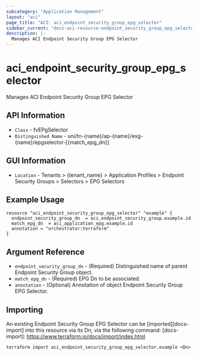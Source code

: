 ```yaml
---
subcategory: "Application Management"
layout: "aci"
page_title: "ACI: aci_endpoint_security_group_epg_selector"
sidebar_current: "docs-aci-resource-endpoint_security_group_epg_selector"
description: |-
  Manages ACI Endpoint Security Group EPG Selector
---
```


# aci_endpoint_security_group_epg_selector #

Manages ACI Endpoint Security Group EPG Selector

## API Information ##

* `Class` - fvEPgSelector
* `Distinguished Name` - uni/tn-{name}/ap-{name}/esg-{name}/epgselector-[{match_epg_dn}]

## GUI Information ##

* `Location` - Tenants > {tenant_name} > Application Profiles > Endpoint Security Groups > Selectors > EPG Selectors


## Example Usage ##

```hcl
resource "aci_endpoint_security_group_epg_selector" "example" {
  endpoint_security_group_dn  = aci_endpoint_security_group.example.id
  match_epg_dn  = aci_application_epg.example.id 
  annotation = "orchestrator:terraform"
}
```

## Argument Reference ##

* `endpoint_security_group_dn` - (Required) Distinguished name of parent Endpoint Security Group object.
* `match_epg_dn` - (Required) EPG Dn to be associated.
* `annotation` - (Optional) Annotation of object Endpoint Security Group EPG Selector.

## Importing ##

An existing Endpoint Security Group EPG Selector can be [imported][docs-import] into this resource via its Dn, via the following command:
[docs-import]: https://www.terraform.io/docs/import/index.html


```
terraform import aci_endpoint_security_group_epg_selector.example <Dn>
```